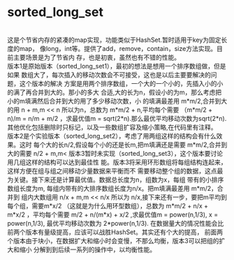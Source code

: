sorted_long_set
===============
<br>
    这是个节省内存的紧凑的map实现，功能类似于HashSet.暂时适用于key为固定长度的map，
像long，int等。提供了add，remove，contain，size方法实现。目前主要场景是为了节省内
存，也是初衷，虽然也有不错的性能。<br>
    版本1是原始版本（sorted_long_set1），最初的想法是想用一个排序数组做，但是如果
数组大了，每次插入的移动次数会不可接受，这也是以后主要要解决的问题，这个版本的解决
方案是用两个排序数组，一个大的一个小的，先插入小的小的满了再合并到大的。那小的多大
合适,大的长为n，假设小的为m，那么考虑把小的m填满然后合并到大的用了多少移动次数，小
的填满最差用 m*m/2,合并到大的用 n + m,m << n 所以为n，总数为 m*m/2 + n,平均每个需要 
（m*m/2 + n)/m = n/m + m/2 ，求最优值m = sqrt(2*n).那么最优平均移动次数为sqrt(2*n).
其他优化包括删除时只标记，以及一些数组扩容及缩小策略,在代码里有注释。<br>
版本2是个实验版本（sorted_long_set2），考虑了用两组这样的结构会有什么效果。这时
    每个大的长n/2,假设每个小的还是长m,把m填满还是需要 m*m/2,合并到大的需要 n/2 + m,m<<n
所以为 n/2,总数为 m*m/2 + n/2,平均每个需要 m/2 + n/(2*m),最优值为 m = sqrt(n),那么最
优平移动次数为sqrt(n),移动次数为版本1的 1/sqrt(2) 。<br>
    版本3暂时未实现（sorted_long_set3），这个版本要讨论用几组这样的结构可以达到最佳性
能。版本3将采用环形数组将每组结构连起来，这样方便在组与组之间移动少量数据来平衡而不
需要移动整个组的数据，这点最为关键。接下来还是计算最优值。数据总长度为n，组数为x，每组
带有的小排序数组长度为m, 每组内带有的大排序数组长度为n/x。把m填满最差用 m*m/2，合并到
组内大数组用 n/x + m,m << n/x 所以为 n/x,接下来还有一步，要把m平均到每个组，需要m*x/2
（这就是为什么用环型数组），总数为 m*m/2 + n/x + m*x/2 ，平均每个需要 m/2 + n/(m*x) +
x/2 ,求最优值m = power(n,1/3), x = power(n,1/3), 最优平均移动次数为 2*power(n,1/3).
在数据量大的情况性能会比前两个版本有量级提高，应该可以战胜HashSet。其实还有个大的提高，
前面两个版本由于块小，在数据扩大和缩小时会变慢，不那么均衡，版本3可以把组的扩大和缩小
分解到到后续一系列的操作中，以均衡性能。

